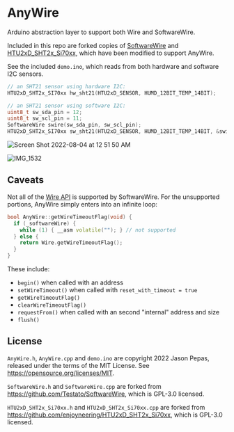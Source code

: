 # AnyWire

Arduino abstraction layer to support both Wire and SoftwareWire.

Included in this repo are forked copies of [SoftwareWire](https://github.com/Testato/SoftwareWire)
and [HTU2xD_SHT2x_Si70xx](https://github.com/enjoyneering/HTU2xD_SHT2x_Si70xx),
which have been modified to support AnyWire.

See the included `demo.ino`, which reads from both hardware and software I2C sensors.

```cpp
// an SHT21 sensor using hardware I2C:
HTU2xD_SHT2x_SI70xx hw_sht21(HTU2xD_SENSOR, HUMD_12BIT_TEMP_14BIT);

// an SHT21 sensor using software I2C:
uint8_t sw_sda_pin = 12;
uint8_t sw_scl_pin = 11;
SoftwareWire swire(sw_sda_pin, sw_scl_pin);
HTU2xD_SHT2x_SI70xx sw_sht21(HTU2xD_SENSOR, HUMD_12BIT_TEMP_14BIT, &swire);
```

![Screen Shot 2022-08-04 at 12 51 50 AM](https://user-images.githubusercontent.com/223396/182774095-247ccadb-fcd0-4be2-8878-ef9eb56ea2ec.png)

![IMG_1532](https://user-images.githubusercontent.com/223396/182774283-f844ed3e-02dd-4ecd-a89c-0bdf09546764.jpg)


## Caveats

Not all of the [Wire API](https://www.arduino.cc/reference/en/language/functions/communication/wire/) is supported by SoftwareWire.
For the unsupported portions, AnyWire simply enters into an infinite loop:

```cpp
bool AnyWire::getWireTimeoutFlag(void) {
  if (_softwareWire) {
    while (1) { __asm volatile(""); } // not supported
  } else {
    return Wire.getWireTimeoutFlag();
  }
}
```

These include:
- `begin()` when called with an address
- `setWireTimeout()` when called with `reset_with_timeout = true`
- `getWireTimeoutFlag()`
- `clearWireTimeoutFlag()`
- `requestFrom()` when called with an second "internal" address and size
- `flush()`


## License

`AnyWire.h`, `AnyWire.cpp` and `demo.ino` are copyright 2022 Jason Pepas,
released under the terms of the MIT License.  See https://opensource.org/licenses/MIT.

`SoftwareWire.h` and `SoftwareWire.cpp` are forked from https://github.com/Testato/SoftwareWire,
which is GPL-3.0 licensed.

`HTU2xD_SHT2x_Si70xx.h` and `HTU2xD_SHT2x_Si70xx.cpp` are forked from https://github.com/enjoyneering/HTU2xD_SHT2x_Si70xx,
which is GPL-3.0 licensed.
